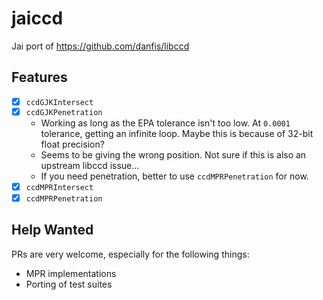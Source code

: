 # jaiccd
Jai port of https://github.com/danfis/libccd

## Features

- [x] `ccdGJKIntersect`
- [x] `ccdGJKPenetration`
	- Working as long as the EPA tolerance isn't too low. At `0.0001` tolerance, getting an infinite loop. Maybe this is because of 32-bit float precision?
	- Seems to be giving the wrong position. Not sure if this is also an upstream libccd issue...
	- If you need penetration, better to use `ccdMPRPenetration` for now. 
- [x] `ccdMPRIntersect`
- [x] `ccdMPRPenetration`

## Help Wanted

PRs are very welcome, especially for the following things:
- MPR implementations
- Porting of test suites